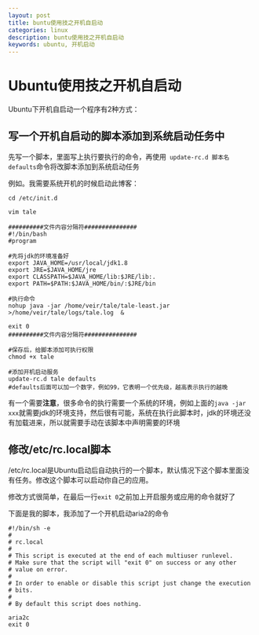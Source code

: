 ```yaml
---
layout: post
title: buntu使用技之开机自启动
categories: linux
description: buntu使用技之开机自启动
keywords: ubuntu, 开机启动
---
```


# Ubuntu使用技之开机自启动

Ubuntu下开机自启动一个程序有2种方式：

## 写一个开机自启动的脚本添加到系统启动任务中

先写一个脚本，里面写上执行要执行的命令，再使用`
update-rc.d 脚本名 defaults`命令将改脚本添加到系统启动任务

例如。我需要系统开机的时候启动此博客：

```shell
cd /etc/init.d

vim tale

##########文件内容分隔符###############
#!/bin/bash
#program

#先将jdk的环境准备好
export JAVA_HOME=/usr/local/jdk1.8
export JRE=$JAVA_HOME/jre
export CLASSPATH=$JAVA_HOME/lib:$JRE/lib:.
export PATH=$PATH:$JAVA_HOME/bin/:$JRE/bin

#执行命令
nohup java -jar /home/veir/tale/tale-least.jar >/home/veir/tale/logs/tale.log  &

exit 0
##########文件内容分隔符###############

#保存后，给脚本添加可执行权限
chmod +x tale

#添加开机启动服务
update-rc.d tale defaults
#defaults后面可以加一个数字，例如99，它表明一个优先级，越高表示执行的越晚
```

有一个需要**注意**，很多命令的执行需要一个系统的环境，例如上面的`java -jar xxx`就需要jdk的环境支持，然后很有可能，系统在执行此脚本时，jdk的环境还没有加载进来，所以就需要手动在该脚本中声明需要的环境

## 修改/etc/rc.local脚本

/etc/rc.local是Ubuntu启动后自动执行的一个脚本，默认情况下这个脚本里面没有任务。修改这个脚本可以启动你自己的应用。

修改方式很简单，在最后一行`exit 0`之前加上开启服务或应用的命令就好了

下面是我的脚本，我添加了一个开机启动aria2的命令

```shell
#!/bin/sh -e
#
# rc.local
#
# This script is executed at the end of each multiuser runlevel.
# Make sure that the script will "exit 0" on success or any other
# value on error.
#
# In order to enable or disable this script just change the execution
# bits.
#
# By default this script does nothing.

aria2c
exit 0
```